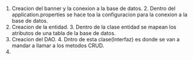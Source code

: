 1. Creacion del banner y la conexion a la base de datos.
   2. Dentro del application.properties se hace toa la configuracion para la conexion a la base de datos.
2. Creacion de la entidad.
   3. Dentro de la clase entidad se mapean los atributos de una tabla de la base de datos. 
3. Creacion del DAO.
   4. Dntro de esta clase(Interfaz) es donde se van a mandar a llamar a los metodos CRUD.
5. 